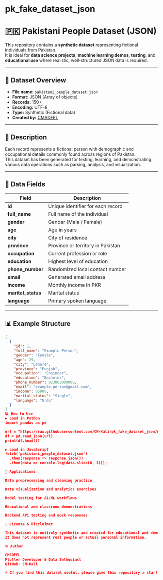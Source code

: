 # pk_fake_dataset_json
# 🇵🇰 Pakistani People Dataset (JSON)

This repository contains a **synthetic dataset** representing fictional individuals from Pakistan.  
It is ideal for **data science projects**, **machine learning demos**, **testing**, and **educational use** where realistic, well-structured JSON data is required.

---

## 📁 Dataset Overview

- **File name:** `pakistani_people_dataset.json`  
- **Format:** JSON (Array of objects)  
- **Records:** 150+  
- **Encoding:** UTF-8  
- **Type:** Synthetic (Fictional data)  
- **Created by:** [CMADEEL](https://github.com/CM-Kali)

---

## 📄 Description

Each record represents a fictional person with demographic and occupational details commonly found across regions of Pakistan.  
This dataset has been generated for testing, learning, and demonstrating various data operations such as parsing, analysis, and visualization.

---

## 🧩 Data Fields

| Field | Description |
|--------|-------------|
| **id** | Unique identifier for each record |
| **full_name** | Full name of the individual |
| **gender** | Gender (Male / Female) |
| **age** | Age in years |
| **city** | City of residence |
| **province** | Province or territory in Pakistan |
| **occupation** | Current profession or role |
| **education** | Highest level of education |
| **phone_number** | Randomized local contact number |
| **email** | Generated email address |
| **income** | Monthly income in PKR |
| **marital_status** | Marital status |
| **language** | Primary spoken language |

---

## 📊 Example Structure

```json
[
  {
    "id": 1,
    "full_name": "Example Person",
    "gender": "Female",
    "age": 29,
    "city": "Lahore",
    "province": "Punjab",
    "occupation": "Engineer",
    "education": "Bachelor",
    "phone_number": 923000000000,
    "email": "example.person@gmail.com",
    "income": 85000,
    "marital_status": "Single",
    "language": "Urdu"
  }
]
💻 How to Use
▶️ Load in Python
import pandas as pd

url = "https://raw.githubusercontent.com/CM-Kali/pk_fake_dataset_json/main/pakistani_people_dataset.json"
df = pd.read_json(url)
print(df.head())

▶️ Load in JavaScript
fetch('pakistani_people_dataset.json')
  .then(response => response.json())
  .then(data => console.log(data.slice(0, 3)));

🧠 Applications

Data preprocessing and cleaning practice

Data visualization and analytics exercises

Model testing for AI/ML workflows

Educational and classroom demonstrations

Backend API testing and mock responses

⚠️ License & Disclaimer

This dataset is entirely synthetic and created for educational and demonstration purposes only.
It does not represent real people or actual personal information.

✨ Author

CMADEEL
Flutter Developer & Data Enthusiast
GitHub: CM-Kali

⭐ If you find this dataset useful, please give this repository a star!
